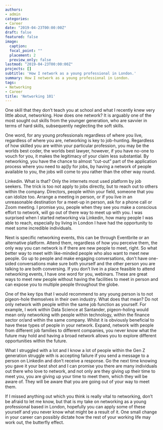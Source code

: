 ```yaml
---
authors:
- admin
categories:
- Career
date: "2019-04-23T00:00:00Z"
draft: false
featured: false
image:
  caption: 
  focal_point: ""
  placement: 2
  preview_only: false
lastmod: "2019-04-23T00:00:00Z"
projects: []
subtitle: 'How I network as a young professional in London.'
summary: How I network as a young professional in London.
tags:
- Networking
- Career
title: 'Networking 101'
---
```


One skill that they don’t teach you at school and what I recently knew very little about, networking. How does one network? It is arguably one of the most sought out skills from the younger generation, who are savvier in terms of hard skills, subsequently neglecting the soft skills.

One word, for any young professionals regardless of where you live, regardless of where you are, networking is key to job-hunting. Regardless of how skilled you are within your particular profession, you may be the worlds best coder, the worlds best lawyer, however, if you have no-one to vouch for you, it makes the legitimacy of your claim less substantial. By networking, you have the chance to almost “cut-out” part of the application process where you need to ap[ly for jobs, by having a network of people available to you, the jobs will come to you rather than the other way round.

Linkedin. What is that? Only the internets most used platform by job seekers. The trick is too not apply to jobs directly, but to reach out to others within the company. Directors, people within your field, someone that you can idolize too. Arrange a meeting in person, or if you live in an unreasonable destination for a meet-up in person, ask for a phone call or Zoom meeting. I promise you, people when they see you make a conscious effort to network, will go out of there way to meet up with you. I was surprised when I started networking via Linkedin, how many people I was able to reach, especially by living in London I have had the opportunity to meet some incredible individuals.

Next is specific networking events, this can be through Eventbrite or an alternative platform. Attend them, regardless of how you perceive them, the only way you can network is if there are new people to meet, right. So what better way to meet with like-minded people who also want to meet new people. Go up to people and make engaging conversations, don’t have one-sided conversations make sure both yourself and the other person you are talking to are both conversing. If you don’t live in a place feasible to attend networking events, I have one word for you, webinars. These are great ways to meet new people without having the facilities to meet in person and can expose you to multiple people throughout the globe.

One of the key tips that I would recommend to any young person is to not pigeon-hole themselves in their own industry. What does that mean? Do not only network with people within the same job function as yourself. For example, I work within Data Science at Santander, pigeon-holing would mean only networking with people within technology, within the finance sector or/and within the same company. Whilst it is obviously beneficial to have these types of people in your network. Expand, network with people from different job families to different companies, you never know what the future may hold and having a broad network allows you to explore different opportunities within the future.

What I struggled with a lot and I know a lot of people within the Gen Z generation struggle with is accepting failure if you send a message to a person on Linkedin and don’t receive a response. Go the next time knowing you gave it your best shot and I can promise you there are many individuals out there who love to network, and not only are they giving up their time to meet you, you are giving up your time to meet them, which they will be aware of. They will be aware that you are going out of your way to meet them.

If I missed anything out which you think is really vital to networking, don’t be afraid to let me know, but that is my take on networking as a young professional based in London, hopefully you can apply some of these yourself and you never know what might be a result of it. One small change in your career can possibly dictate how the rest of your working life may work out, the butterfly effect.




